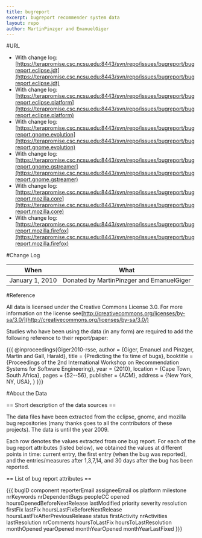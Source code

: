 ```yaml
---
title: bugreport
excerpt: bugreport recommender system data
layout: repo
author: MartinPinzger and EmanuelGiger
---
```



#URL

  * With change log:[https://terapromise.csc.ncsu.edu:8443/svn/repo/issues/bugreport/bugreport.eclipse.jdt](https://terapromise.csc.ncsu.edu:8443/svn/repo/issues/bugreport/bugreport.eclipse.jdt)
  * With change log:[https://terapromise.csc.ncsu.edu:8443/svn/repo/issues/bugreport/bugreport.eclipse.platform](https://terapromise.csc.ncsu.edu:8443/svn/repo/issues/bugreport/bugreport.eclipse.platform)
  * With change log:[https://terapromise.csc.ncsu.edu:8443/svn/repo/issues/bugreport/bugreport.gnome.evolution](https://terapromise.csc.ncsu.edu:8443/svn/repo/issues/bugreport/bugreport.gnome.evolution)
  * With change log:[https://terapromise.csc.ncsu.edu:8443/svn/repo/issues/bugreport/bugreport.gnome.gstreamer](https://terapromise.csc.ncsu.edu:8443/svn/repo/issues/bugreport/bugreport.gnome.gstreamer)
  * With change log:[https://terapromise.csc.ncsu.edu:8443/svn/repo/issues/bugreport/bugreport.mozilla.core](https://terapromise.csc.ncsu.edu:8443/svn/repo/issues/bugreport/bugreport.mozilla.core)
  * With change log:[https://terapromise.csc.ncsu.edu:8443/svn/repo/issues/bugreport/bugreport.mozilla.firefox](https://terapromise.csc.ncsu.edu:8443/svn/repo/issues/bugreport/bugreport.mozilla.firefox)


#Change Log

When | What---- | ----
January 1, 2010 | Donated by MartinPinzger and EmanuelGiger


#Reference

All data is licensed under the Creative Commons License 3.0. For more information on the license see[http://creativecommons.org/licenses/by-sa/3.0/](http://creativecommons.org/licenses/by-sa/3.0/)

Studies who have been using the data (in any form) are required to add the following reference to their report/paper:

\{\{\{
    @inproceedings\{Giger2010-rsse,
     author = \{Giger, Emanuel and Pinzger, Martin and Gall, Harald\},
     title = \{Predicting the fix time of bugs\},
     booktitle = \{Proceedings of the 2nd International Workshop on Recommendation Systems for Software Engineering\},
     year = \{2010\},
     location = \{Cape Town, South Africa\},
     pages = \{52--56\},
     publisher = \{ACM\},
     address = \{New York, NY, USA\},
    \} 
\}\}\}

#About the Data

== Short description of the data sources ==

The data files have been extracted from the eclipse, gnome, and mozilla bug repositories (many thanks goes to all the contributors of these projects). The data is until the year 2009.

Each row denotes the values extracted from one bug report. For each of the bug report attributes (listed below), we obtained the values at different points in time: current entry, the first entry (when the bug was reported), and the entries/measures after 1,3,7,14, and 30 days after the bug has been reported.

== List of bug report attributes ==

\{\{\{
    bugID
    component
    reporterEmail
    assigneeEmail
    os
    platform
    milestone
    nrKeywords
    nrDependentBugs
    peopleCC
    opened
    hoursOpenedBeforeNextRelease
    lastModified
    priority
    severity
    resolution
    firstFix
    lastFix
    hoursLastFixBeforeNextRelease
    hoursLastFixAfterPreviousRelease
    status
    firstActivity
    nrActivities
    lastResolution
    nrComments
    hoursToLastFix
    hoursToLastResolution
    monthOpened
    yearOpened
    monthYearOpened
    monthYearLastFixed
\}\}\}
